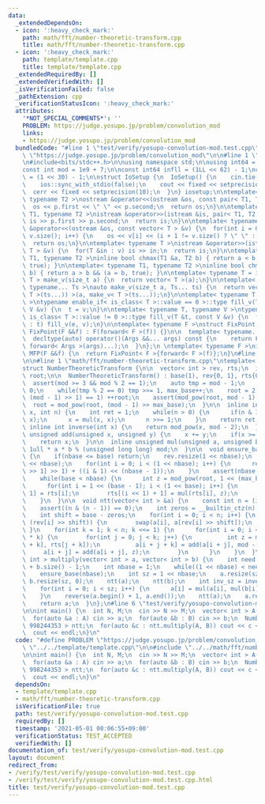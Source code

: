 ```yaml
---
data:
  _extendedDependsOn:
  - icon: ':heavy_check_mark:'
    path: math/fft/number-theoretic-transform.cpp
    title: math/fft/number-theoretic-transform.cpp
  - icon: ':heavy_check_mark:'
    path: template/template.cpp
    title: template/template.cpp
  _extendedRequiredBy: []
  _extendedVerifiedWith: []
  _isVerificationFailed: false
  _pathExtension: cpp
  _verificationStatusIcon: ':heavy_check_mark:'
  attributes:
    '*NOT_SPECIAL_COMMENTS*': ''
    PROBLEM: https://judge.yosupo.jp/problem/convolution_mod
    links:
    - https://judge.yosupo.jp/problem/convolution_mod
  bundledCode: "#line 1 \"test/verify/yosupo-convolution-mod.test.cpp\"\n#define PROBLEM\
    \ \"https://judge.yosupo.jp/problem/convolution_mod\"\n\n#line 1 \"template/template.cpp\"\
    \n#include<bits/stdc++.h>\n\nusing namespace std;\n\nusing int64 = long long;\n\
    const int mod = 1e9 + 7;\n\nconst int64 infll = (1LL << 62) - 1;\nconst int inf\
    \ = (1 << 30) - 1;\n\nstruct IoSetup {\n  IoSetup() {\n    cin.tie(nullptr);\n\
    \    ios::sync_with_stdio(false);\n    cout << fixed << setprecision(10);\n  \
    \  cerr << fixed << setprecision(10);\n  }\n} iosetup;\n\ntemplate< typename T1,\
    \ typename T2 >\nostream &operator<<(ostream &os, const pair< T1, T2 >& p) {\n\
    \  os << p.first << \" \" << p.second;\n  return os;\n}\n\ntemplate< typename\
    \ T1, typename T2 >\nistream &operator>>(istream &is, pair< T1, T2 > &p) {\n \
    \ is >> p.first >> p.second;\n  return is;\n}\n\ntemplate< typename T >\nostream\
    \ &operator<<(ostream &os, const vector< T > &v) {\n  for(int i = 0; i < (int)\
    \ v.size(); i++) {\n    os << v[i] << (i + 1 != v.size() ? \" \" : \"\");\n  }\n\
    \  return os;\n}\n\ntemplate< typename T >\nistream &operator>>(istream &is, vector<\
    \ T > &v) {\n  for(T &in : v) is >> in;\n  return is;\n}\n\ntemplate< typename\
    \ T1, typename T2 >\ninline bool chmax(T1 &a, T2 b) { return a < b && (a = b,\
    \ true); }\n\ntemplate< typename T1, typename T2 >\ninline bool chmin(T1 &a, T2\
    \ b) { return a > b && (a = b, true); }\n\ntemplate< typename T = int64 >\nvector<\
    \ T > make_v(size_t a) {\n  return vector< T >(a);\n}\n\ntemplate< typename T,\
    \ typename... Ts >\nauto make_v(size_t a, Ts... ts) {\n  return vector< decltype(make_v<\
    \ T >(ts...)) >(a, make_v< T >(ts...));\n}\n\ntemplate< typename T, typename V\
    \ >\ntypename enable_if< is_class< T >::value == 0 >::type fill_v(T &t, const\
    \ V &v) {\n  t = v;\n}\n\ntemplate< typename T, typename V >\ntypename enable_if<\
    \ is_class< T >::value != 0 >::type fill_v(T &t, const V &v) {\n  for(auto &e\
    \ : t) fill_v(e, v);\n}\n\ntemplate< typename F >\nstruct FixPoint : F {\n  explicit\
    \ FixPoint(F &&f) : F(forward< F >(f)) {}\n\n  template< typename... Args >\n\
    \  decltype(auto) operator()(Args &&... args) const {\n    return F::operator()(*this,\
    \ forward< Args >(args)...);\n  }\n};\n \ntemplate< typename F >\ninline decltype(auto)\
    \ MFP(F &&f) {\n  return FixPoint< F >{forward< F >(f)};\n}\n#line 4 \"test/verify/yosupo-convolution-mod.test.cpp\"\
    \n\n#line 1 \"math/fft/number-theoretic-transform.cpp\"\ntemplate< int mod >\n\
    struct NumberTheoreticTransform {\n\n  vector< int > rev, rts;\n  int base, max_base,\
    \ root;\n\n  NumberTheoreticTransform() : base(1), rev{0, 1}, rts{0, 1} {\n  \
    \  assert(mod >= 3 && mod % 2 == 1);\n    auto tmp = mod - 1;\n    max_base =\
    \ 0;\n    while(tmp % 2 == 0) tmp >>= 1, max_base++;\n    root = 2;\n    while(mod_pow(root,\
    \ (mod - 1) >> 1) == 1) ++root;\n    assert(mod_pow(root, mod - 1) == 1);\n  \
    \  root = mod_pow(root, (mod - 1) >> max_base);\n  }\n\n  inline int mod_pow(int\
    \ x, int n) {\n    int ret = 1;\n    while(n > 0) {\n      if(n & 1) ret = mul(ret,\
    \ x);\n      x = mul(x, x);\n      n >>= 1;\n    }\n    return ret;\n  }\n\n \
    \ inline int inverse(int x) {\n    return mod_pow(x, mod - 2);\n  }\n\n  inline\
    \ unsigned add(unsigned x, unsigned y) {\n    x += y;\n    if(x >= mod) x -= mod;\n\
    \    return x;\n  }\n\n  inline unsigned mul(unsigned a, unsigned b) {\n    return\
    \ 1ull * a * b % (unsigned long long) mod;\n  }\n\n  void ensure_base(int nbase)\
    \ {\n    if(nbase <= base) return;\n    rev.resize(1 << nbase);\n    rts.resize(1\
    \ << nbase);\n    for(int i = 0; i < (1 << nbase); i++) {\n      rev[i] = (rev[i\
    \ >> 1] >> 1) + ((i & 1) << (nbase - 1));\n    }\n    assert(nbase <= max_base);\n\
    \    while(base < nbase) {\n      int z = mod_pow(root, 1 << (max_base - 1 - base));\n\
    \      for(int i = 1 << (base - 1); i < (1 << base); i++) {\n        rts[i <<\
    \ 1] = rts[i];\n        rts[(i << 1) + 1] = mul(rts[i], z);\n      }\n      ++base;\n\
    \    }\n  }\n\n  void ntt(vector< int > &a) {\n    const int n = (int) a.size();\n\
    \    assert((n & (n - 1)) == 0);\n    int zeros = __builtin_ctz(n);\n    ensure_base(zeros);\n\
    \    int shift = base - zeros;\n    for(int i = 0; i < n; i++) {\n      if(i <\
    \ (rev[i] >> shift)) {\n        swap(a[i], a[rev[i] >> shift]);\n      }\n   \
    \ }\n    for(int k = 1; k < n; k <<= 1) {\n      for(int i = 0; i < n; i += 2\
    \ * k) {\n        for(int j = 0; j < k; j++) {\n          int z = mul(a[i + j\
    \ + k], rts[j + k]);\n          a[i + j + k] = add(a[i + j], mod - z);\n     \
    \     a[i + j] = add(a[i + j], z);\n        }\n      }\n    }\n  }\n\n  vector<\
    \ int > multiply(vector< int > a, vector< int > b) {\n    int need = a.size()\
    \ + b.size() - 1;\n    int nbase = 1;\n    while((1 << nbase) < need) nbase++;\n\
    \    ensure_base(nbase);\n    int sz = 1 << nbase;\n    a.resize(sz, 0);\n   \
    \ b.resize(sz, 0);\n    ntt(a);\n    ntt(b);\n    int inv_sz = inverse(sz);\n\
    \    for(int i = 0; i < sz; i++) {\n      a[i] = mul(a[i], mul(b[i], inv_sz));\n\
    \    }\n    reverse(a.begin() + 1, a.end());\n    ntt(a);\n    a.resize(need);\n\
    \    return a;\n  }\n};\n#line 6 \"test/verify/yosupo-convolution-mod.test.cpp\"\
    \n\nint main() {\n  int N, M;\n  cin >> N >> M;\n  vector< int > A(N), B(M);\n\
    \  for(auto &a : A) cin >> a;\n  for(auto &b : B) cin >> b;\n  NumberTheoreticTransform<\
    \ 998244353 > ntt;\n  for(auto &c : ntt.multiply(A, B)) cout << c << \" \";\n\
    \  cout << endl;\n}\n"
  code: "#define PROBLEM \"https://judge.yosupo.jp/problem/convolution_mod\"\n\n#include\
    \ \"../../template/template.cpp\"\n\n#include \"../../math/fft/number-theoretic-transform.cpp\"\
    \n\nint main() {\n  int N, M;\n  cin >> N >> M;\n  vector< int > A(N), B(M);\n\
    \  for(auto &a : A) cin >> a;\n  for(auto &b : B) cin >> b;\n  NumberTheoreticTransform<\
    \ 998244353 > ntt;\n  for(auto &c : ntt.multiply(A, B)) cout << c << \" \";\n\
    \  cout << endl;\n}\n"
  dependsOn:
  - template/template.cpp
  - math/fft/number-theoretic-transform.cpp
  isVerificationFile: true
  path: test/verify/yosupo-convolution-mod.test.cpp
  requiredBy: []
  timestamp: '2021-05-01 00:06:55+09:00'
  verificationStatus: TEST_ACCEPTED
  verifiedWith: []
documentation_of: test/verify/yosupo-convolution-mod.test.cpp
layout: document
redirect_from:
- /verify/test/verify/yosupo-convolution-mod.test.cpp
- /verify/test/verify/yosupo-convolution-mod.test.cpp.html
title: test/verify/yosupo-convolution-mod.test.cpp
---
```

